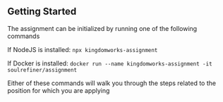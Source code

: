 ## Getting Started

The assignment can be initialized by running one of the following commands

If NodeJS is installed:
`npx kingdomworks-assignment`

If Docker is installed:
`docker run --name kingdomworks-assignment -it soulrefiner/assignment`

Either of these commands will walk you through the steps related to the position for which you are applying
